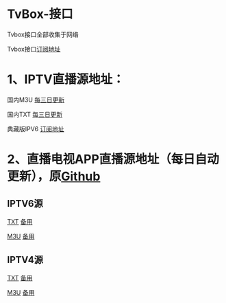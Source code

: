 # TvBox-接口

Tvbox接口全部收集于网络

Tvbox接口[订阅地址](https://ghp.ci/raw.githubusercontent.com/lxd-520/TvBox-/refs/heads/main/zy.txt)





# 1、IPTV直播源地址：

国内M3U     [每三日更新](http://175.178.251.183:6689/live.m3u)

国内TXT     [每三日更新](http://175.178.251.183:6689/live.txt)

典藏版IPV6  [订阅地址](https://ghp.ci/raw.githubusercontent.com/suxuang/myIPTV/main/ipv6.m3u)





# 2、直播电视APP直播源地址（每日自动更新），原[Github](https://github.com/vbskycn/iptv)

## IPTV6源     

[TXT](https://live.zbds.top/tv/iptv6.txt)            [备用](https://ghp.ci/raw.githubusercontent.com/vbskycn/iptv/refs/heads/master/tv/iptv6.txt)

[M3U](https://live.zbds.top/tv/iptv6.m3u)            [备用](https://ghp.ci/raw.githubusercontent.com/vbskycn/iptv/refs/heads/master/tv/iptv6.m3u)

## IPTV4源     

[TXT](https://live.zbds.top/tv/iptv4.txt)            [备用](https://ghp.ci/raw.githubusercontent.com/vbskycn/iptv/refs/heads/master/tv/iptv4.txt)

[M3U](https://live.zbds.top/tv/iptv4.m3u)            [备用](https://ghp.ci/raw.githubusercontent.com/vbskycn/iptv/refs/heads/master/tv/iptv4.m3u)

       
